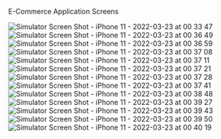 E-Commerce Application
Screens

![Simulator Screen Shot - iPhone 11 - 2022-03-23 at 00 33 47](https://user-images.githubusercontent.com/48734681/159593943-ffbf0559-c19e-40a8-bc2d-9a843c6caca1.png)![Simulator Screen Shot - iPhone 11 - 2022-03-23 at 00 36 49](https://user-images.githubusercontent.com/48734681/159593948-6dcd5a88-a611-4eab-b015-523c01eafeda.png)
![Simulator Screen Shot - iPhone 11 - 2022-03-23 at 00 36 59](https://user-images.githubusercontent.com/48734681/159593952-c49faebb-0f82-423d-86a6-ff012f453cf2.png)
![Simulator Screen Shot - iPhone 11 - 2022-03-23 at 00 37 08](https://user-images.githubusercontent.com/48734681/159593955-5f0f912d-dff3-4051-a43d-800c81b3c948.png)
![Simulator Screen Shot - iPhone 11 - 2022-03-23 at 00 37 11](https://user-images.githubusercontent.com/48734681/159593958-2fdf1630-66fe-4921-8645-e0b5466622eb.png)
![Simulator Screen Shot - iPhone 11 - 2022-03-23 at 00 37 21](https://user-images.githubusercontent.com/48734681/159593965-e00c13cd-ff84-4283-98a8-a6b5a87519ea.png)
![Simulator Screen Shot - iPhone 11 - 2022-03-23 at 00 37 28](https://user-images.githubusercontent.com/48734681/159593990-70be38be-f6ef-4f1d-9420-39366afe8680.png)
![Simulator Screen Shot - iPhone 11 - 2022-03-23 at 00 37 41](https://user-images.githubusercontent.com/48734681/159594004-2426dfdd-ae3d-4f8f-a77d-8a7d600efb6e.png)
![Simulator Screen Shot - iPhone 11 - 2022-03-23 at 00 38 48](https://user-images.githubusercontent.com/48734681/159594013-6c83e262-f0ed-433c-b367-c481ef94dec5.png)
![Simulator Screen Shot - iPhone 11 - 2022-03-23 at 00 39 27](https://user-images.githubusercontent.com/48734681/159594028-10b3f4cc-68f5-4a30-94cc-d4e94ad59305.png)
![Simulator Screen Shot - iPhone 11 - 2022-03-23 at 00 39 43](https://user-images.githubusercontent.com/48734681/159594059-3d09f2f3-43ea-4408-accd-c3f699fc9d82.png)
![Simulator Screen Shot - iPhone 11 - 2022-03-23 at 00 39 50](https://user-images.githubusercontent.com/48734681/159594064-05df3a94-da57-4d6d-bf0d-787105f68b07.png)
![Simulator Screen Shot - iPhone 11 - 2022-03-23 at 00 40 19](https://user-images.githubusercontent.com/48734681/159594074-8cc9541e-5ab3-4483-8a04-3b70d7b3c5e7.png)

